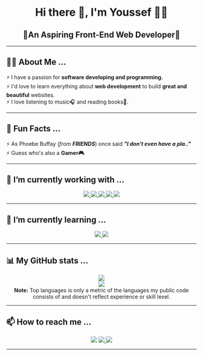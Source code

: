 <!-- -------------------START FILE-------------------------- -->

<!-- -----------------Header Section------------------------ -->

<h1 align="center">Hi there 👋, I'm Youssef 👨‍💻</h1>

<h2 align="center"><b>🌠An Aspiring Front-End Web Developer🌠</b></h2>

<hr />

<!-- -----------------About Me Section------------------------ -->

<h2>🤷‍♂️ About Me ...</h2>
<ul style="list-style-type: none; padding: 0">
  <li>⚡ I have a passion for <b>software developing and programming.</b></li>
  <li>
    ⚡ I'd love to learn everything about <b>web development</b> to build
    <b>great and beautiful</b> websites.
  </li>
  <li>⚡ I love listening to music🎧 and reading books📖.</li>
</ul>

<hr />

<!-- -----------------Fun Facts Section------------------------ -->

<h2>🙏 Fun Facts ...</h2>
<ul style="list-style-type: none; padding: 0">
  <li>
    ⚡ As Phoebe Buffay (<em>from <b>FRIENDS</b></em
    >) once said
    <em><b>&quot;I don't even have a pla..&quot;</b></em>
  </li>
  <li>⚡ Guess who's also a <b>Gamer🎮</b>.</li>
</ul>

<hr />

<!-- -----------------Working Section------------------------ -->

<h2>🔭 I’m currently working with ...</h2>
<div align="center">
  <a href="https://www.w3.org/html/" target="_blank">
    <img src="https://img.icons8.com/color/48/000000/html-5.png" />
  </a>
  <a href="https://www.w3schools.com/css/" target="_blank">
    <img src="https://img.icons8.com/color/48/000000/css3.png" />
  </a>
  <a
    href="https://developer.mozilla.org/en-US/docs/Web/JavaScript"
    target="_blank"
  >
    <img src="https://img.icons8.com/color/48/000000/javascript.png" />
  </a>
   <a href="https://tailwindcss.com/" target="_blank">
    <img src="https://img.icons8.com/color/48/FFFFFF/tailwind_css.png" />
  </a>
<!--   <a href="https://nodejs.org/en/" target="_blank"
    ><img src="https://img.icons8.com/color/48/000000/nodejs.png"
  /></a> -->
  <a href="https://git-scm.com/" target="_blank"
    ><img src="https://img.icons8.com/color/48/000000/git.png"
  /></a>
</div>

<hr />

<!-- -----------------Learning Section------------------------ -->

<h2>🌱 I’m currently learning ...</h2>
<div align="center">
  <a href="https://reactjs.org/" target="_blank">
    <img src="https://img.icons8.com/color/48/000000/react-native.png" />
  </a>
  <a href="https://sass-lang.com/" target="_blank"
    ><img src="https://img.icons8.com/color/48/000000/sass.png" />
  </a>
</div>

<hr />

<!-- -----------------Stats Section------------------------ -->

<h2>📊 My GitHub stats ...</h2>
<div align="center">
  <a href="https://github.com/youssefmagdy21/">
    <img
      src="https://github-readme-stats.vercel.app/api?username=youssefmagdy21&show_icons=true&theme=tokyonight&hide_border=true"
    />
  </a>
  <br />
  <a href="https://github.com/youssefmagdy21/">
    <img
      src="https://github-readme-stats.vercel.app/api/top-langs/?username=youssefmagdy21&langs_count=8&layout=compact&theme=tokyonight&hide_border=true"
  /></a>
  <br />
  <b>Note:</b> Top languages is only a metric of the languages my public code
  consists of and doesn't reflect experience or skill level.
</div>

<hr />

<!-- -----------------Contacts Section------------------------ -->

<h2>📫 How to reach me ...</h2>
<div align="center">
  <a href="https://www.linkedin.com/in/youssef-magdy21"
    ><img src="https://img.icons8.com/doodle/48/000000/linkedin--v2.png"
  /></a>
  <a href="mailto:youssef.magdyali99@gmail.com"
    ><img src="https://img.icons8.com/doodle/48/000000/gmail-new.png" />
  </a>
  <a href="https://twitter.com/youssefmagdy_21"
    ><img src="https://img.icons8.com/doodle/48/000000/twitter-squared.png"
  /></a>
<!--   <a href="https://www.facebook.com/youssefmagdy21"
    ><img src="https://img.icons8.com/doodle/48/000000/facebook-new.png"
  /></a>
  <a href="https://www.instagram.com/youssef.magdy21/"
    ><img src="https://img.icons8.com/doodle/48/000000/instagram-new.png"
  /></a> -->
</div>

<hr />

<!-- -----------------END OF FILE------------------------ -->
